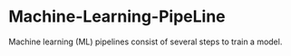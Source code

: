 # Machine-Learning-PipeLine
Machine learning (ML) pipelines consist of several steps to train a model.
